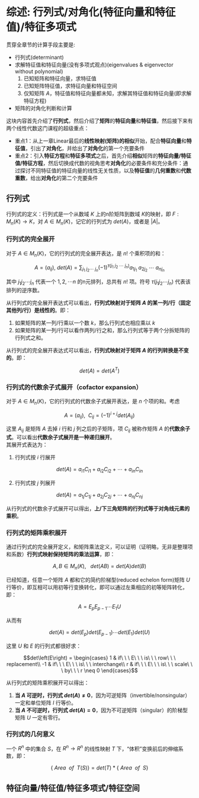 # 综述: 行列式/对角化(特征向量和特征值)/特征多项式
贯穿全章节的计算手段主要是:
* 行列式(determinant)
* 求解特征值和特征向量(没有多项式观点)(eigenvalues & eigenvector without polynomial)
    1. 已知矩阵和特征向量，求特征值
    2. 已知矩阵特征值，求特征向量和特征空间
    3. 仅知矩阵 $A$，特征值和特征向量都未知，求解其特征值和特征向量(即求解特征方程)
* 矩阵的对角化判断和计算

这块内容首先介绍了**行列式**，然后介绍了**矩阵**的**特征向量**和**特征值**，然后接下来有两个线性代数这门课程的超级重点：
* 重点1：从上一章Linear最后的**线性映射(矩阵)的相似**开始，配合**特征向量**和**特征值**，引出了**对角化**，并给出了**对角化**的第一个充要条件
* 重点2：引入**特征方程**和**特征多项式**之后，首先介绍**相似**矩阵的**特征向量/特征值/特征方程**，然后切换成代数的视角思考**对角化**的必要条件和充分条件：通过探讨不同特征值的特征向量的线性无关性质，以及**特征值**的**几何重数**和**代数重数**，给出**对角化**的第二个充要条件

## 行列式
行列式的定义：行列式是一个从数域 $K$ 上的n阶矩阵到数域 $K$的映射，即 $F: M_n\left(K\right) \rightarrow K$，对 $A \in M_n\left(K\right)$，记它的行列式为 $det\left(A\right)$，或者是 $|A|$。  
  
### 行列式的完全展开  
对于 $A \in M_n\left(K\right)$，它的行列式的完全展开表达，是 $n!$ 个乘积项的和：
```math
A = \left(a_{ij}\right),\ det\left(A\right) = \sum_{j_1\ j_2 \cdots\ j_n}(-1)^{\tau\left(j_1\ j_2\ \cdots\ j_n\right)}a_{1j_1}\ a_{2j_2}\ \cdots\ a_{nj_n}
```
其中 $j_1 j_2 \cdots j_n$ 代表一个 $1,2,\cdots n$ 的n元排列，总共有 $n!$ 项。符号 $\tau\left(j_1 j_2 \cdots j_n\right)$ 代表该排列的逆序数。  
  
从行列式的完全展开表达式可以看出，**行列式映射对于矩阵 $A$ 的某一列/行（固定其他列/行）是线性的**。即：
1. 如果矩阵的某一列/行乘以一个数 $k$，那么行列式也相应乘以 $k$
2. 如果矩阵的某一列/行可以看作两列/行之和，那么行列式等于两个分拆矩阵的行列式之和。
  
从行列式的完全展开表达式可以看出，**行列式映射对于矩阵 $A$ 的行列转换是不变的**。即：
```math
det\left(A\right) = det\left(A^{T}\right)
```
  
### 行列式的代数余子式展开（cofactor expansion）
对于 $A \in M_n\left(K\right)$，它的行列式的代数余子式展开表达，是 $n$ 个项的和。考虑
```math
A = \left(a_{ij}\right),\ \ C_{ij} = (-1)^{i+j}det(A_{ij})
```
这里 $A_{ij}$ 是矩阵 $A$ 去掉 $i$ 行和 $j$ 列之后的子矩阵，项 $C_{ij}$ 被称作矩阵 $A$ 的**代数余子式**。可以看出**代数余子式展开是一种递归展开**。  
其展开式表达为：
1. 行列式按 $i$ 行展开
```math
det\left(A\right) = a_{i1}C_{i1}+a_{i2}C_{i2}+\cdots+a_{in}C_{in}
```
2. 行列式按 $j$ 列展开
```math
det\left(A\right) = a_{1j}C_{1j}+a_{2j}C_{2j}+\cdots+a_{nj}C_{nj}
```
从行列式的代数余子式展开可以得出，**上/下三角矩阵的行列式等于对角线元素的乘积**。

### 行列式的矩阵乘积展开
通过行列式的完全展开定义，和矩阵乘法定义，可以证明（证明略，无非是整理项和系数）**行列式映射保持矩阵的乘法运算**，即：
```math
A, B \in M_n\left(K\right), \ \ \ det\left(AB\right) = det\left(A\right)det\left(B\right)
```
已经知道，任意一个矩阵 $A$ 都和它的简约阶梯型(reduced echelon form)矩阵 $U$ 行等价，即互相可以用初等行变换转化，即可以通过左乘相应的初等矩阵转化，即：
```math
A = E_p E_{p-1} \cdots E_{1} U
```
从而有
```math
det\left(A\right) = det\left(E_p\right) det\left(E_{p-1}\right) \cdots det\left(E_1\right) det\left(U\right)
```
这里 $U$ 和 $E$ 的行列式都很好求：
```math
det\left(E\right) =
\begin{cases}
1 & if\ \ \ E\ \ \ is\ \ \ row\ \ \ replacement\\
-1 & if\ \ \ E\ \ \ is\ \ \ interchange\\
r & if\ \ \ E\ \ \ is\ \ \ scale\ \ \ by\ \ \ r \neq 0
\end{cases}
```
从行列式的矩阵乘积展开可以得出：
1. **当 $A$ 可逆时，行列式 $det\left(A\right) \neq 0$**，因为可逆矩阵（invertible/nonsingular）一定和单位矩阵 $I$ 行等价。
2. **当 $A$ 不可逆时，行列式 $det\left(A\right) = 0$**，因为不可逆矩阵（singular）的阶梯型矩阵 $U$ 一定有零行。
  
### 行列式的几何意义
一个 $R^n$ 中的集合 $S$，在 $R^n \rightarrow R^n$ 的线性映射 $T$ 下，“体积”变换前后的伸缩系数，即：
```math
\left\{
\ Area\ \ of\ \ T(S)
\right.
\left.
\right\}
= det(T) *
\left\{
\ Area\ \ of\ \ S
\right.
\left.
\right\}
```

## 特征向量/特征值/特征多项式/特征空间
